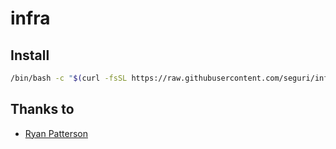 # infra

## Install

```sh
/bin/bash -c "$(curl -fsSL https://raw.githubusercontent.com/seguri/infra/HEAD/install.sh)"
```

## Thanks to

- [Ryan Patterson](https://github.com/CGamesPlay/infra)
